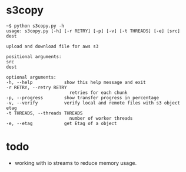 # s3copy
	~$ python s3copy.py -h
    usage: s3copy.py [-h] [-r RETRY] [-p] [-v] [-t THREADS] [-e] [src] dest
    
    upload and download file for aws s3
    
    positional arguments:
    src
    dest
    
    optional arguments:
    -h, --help            show this help message and exit
    -r RETRY, --retry RETRY
                            retries for each chunk
    -p, --progress        show transfer progress in percentage
    -v, --verify          verify local and remote files with s3 object etag
    -t THREADS, --threads THREADS
                            number of worker threads
    -e, --etag            get Etag of a object
# todo
*	working with io streams to reduce memory usage.
